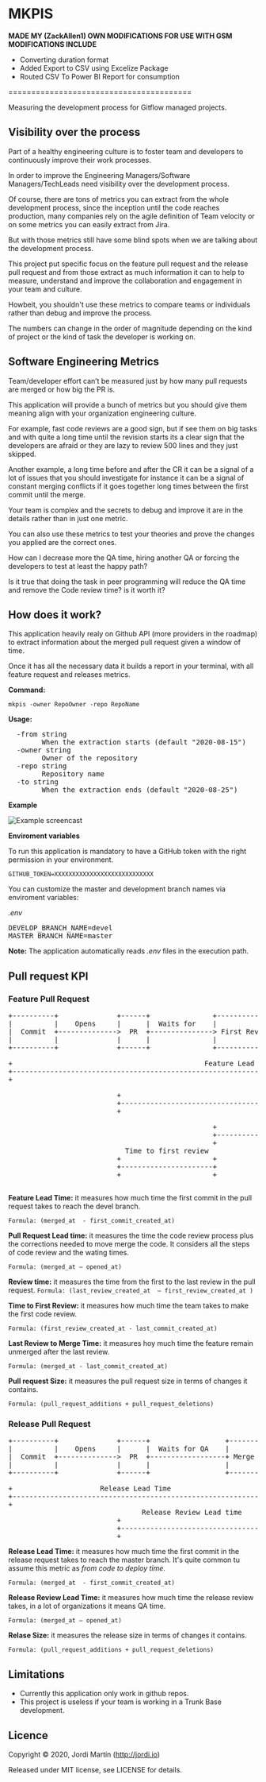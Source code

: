 # MKPIS

**MADE MY (ZackAllen1) OWN MODIFICATIONS FOR USE WITH GSM**
**MODIFICATIONS INCLUDE**
- Converting duration format
- Added Export to CSV using Excelize Package
- Routed CSV To Power BI Report for consumption

========================================

Measuring the development process for Gitflow managed projects.


## Visibility over the process 

Part of a healthy engineering culture is to foster team and developers to continuously improve their work processes.

In order to improve the Engineering Managers/Software Managers/TechLeads need visibility over the development process.

Of course, there are tons of metrics you can extract from the whole development process, since the inception until the code reaches production, many companies rely on the agile definition of Team velocity or on some metrics you can easily extract from Jira.

But with those metrics still have some blind spots when we are talking about the development process.

This project put specific focus on the feature pull request and the release pull request and from those extract as much information it can to help to measure, understand and improve the collaboration and engagement in your team and culture.

Howbeit, you shouldn't use these metrics to compare teams or individuals rather than debug and improve the process.

The numbers can change in the order of magnitude depending on the kind of project or the kind of task the developer is working on.

## Software Engineering Metrics 

Team/developer effort can’t be measured just by how many pull requests are merged or how big the PR is.

This application will provide a bunch of metrics but you should give them meaning align with your organization engineering culture.

For example, fast code reviews are a good sign, but if see them on big tasks and with quite a long time until the revision starts its a clear sign that the developers are afraid or they are lazy to review 500 lines and they just skipped. 

Another example, a long time before and after the CR it can be a signal of a lot of issues that you should investigate for instance it can be a signal of constant merging conflicts if it goes together long times between the first commit until the merge. 

Your team is complex and the secrets to debug and improve it are in the details rather than in just one metric.

You can also use these metrics to test your theories and prove the changes you applied are the correct ones.

How can I decrease more the QA time, hiring another QA or forcing the developers to test at least the happy path?

Is it true that doing the task in peer programming will reduce the QA time and remove the Code review time? is it worth it?


## How does it work?


This application heavily realy on Github API (more providers in the roadmap) to extract information about the merged pull request given a window of time.

Once it has all the necessary data it builds a report in your terminal, with all feature request and releases metrics.

**Command:**

`mkpis -owner RepoOwner -repo RepoName`

**Usage:**

<pre>
  -from string
        When the extraction starts (default "2020-08-15")
  -owner string
        Owner of the repository
  -repo string
        Repository name
  -to string
        When the extraction ends (default "2020-08-25")
</pre>

**Example**

![Example screencast](docs/mkpis.gif)

**Enviroment variables**

To run this application is mandatory to have a GitHub token with the right permission in your environment.

`GITHUB_TOKEN=XXXXXXXXXXXXXXXXXXXXXXXXXXXX`

You can customize the master and development branch names via enviroment variables:

*.env*
<pre>
DEVELOP_BRANCH_NAME=devel
MASTER_BRANCH_NAME=master
</pre>

**Note:** The application automatically reads *.env* files in the execution path.
 


## Pull request KPI



### Feature Pull Request

<pre>
+----------+              +------+               +--------------+                 +-------------+               +-------+
|          |    Opens     |      |  Waits for    |              |  Discuss until  |             |   Waits for   |       |
|  Commit  +-------------->  PR  +---------------> First Review +-----------------> Last Review +---------------> Merge |
|          |              |      |               |              |                 |             |               |       |
+----------+              +------+               +--------------+                 +-------------+               +-------+

+                                              Feature Lead Time                                                        + 
+-----------------------------------------------------------------------------------------------------------------------+
+                                                                                                                       +
                                                               Pull Request Lead time
                          +                                                                                             +
                          +---------------------------------------------------------------------------------------------+
                          +                                                                                             +
                                                                 Review time
                                                 +                                              +
                                                 +----------------------------------------------+
                                                 +                                              +
                            Time to first review                                           Last review to merge time
                          +                      +                                  +                                   +
                          +----------------------+                                  +-----------------------------------+
                          +                      +                                  +                                   +

</pre>

**Feature Lead Time:** it measures how much time the first commit in the pull request takes to reach the devel branch.

`Formula: (merged_at  - first_commit_created_at)`

**Pull Request Lead time:** it measures the time the code review process plus the corrections needed to move merge the code. It considers all the steps of code review and the wating times.

`Formula: (merged_at – opened_at)`

**Review time:** it measures the time from the first to the last review in the pull request.
`Formula: (last_review_created_at  – first_review_created_at )`

**Time to First Review:** it measures how much time the team takes to make the first code review. 

`Formula: (first_review_created_at - last_commit_created_at)`

**Last Review to Merge Time:** it measures hoy much time the feature remain unmerged after the last review.

`Formula: (merged_at - last_commit_created_at)`

**Pull request Size:** it measures the pull request size in terms of changes it contains.


`Formula: (pull_request_additions + pull_request_deletions)`


### Release Pull Request

<pre>
+----------+              +------+                  +-------+
|          |    Opens     |      |  Waits for QA    |       |
|  Commit  +-------------->  PR  +------------------+ Merge |
|          |              |      |                  |       |
+----------+              +------+                  +-------+

+                     Release Lead Time                     +
+-----------------------------------------------------------+
+                                                           +
                                Release Review Lead time
                          +                                 +
                          +---------------------------------+
                          +                                 +
</pre>

**Release Lead Time:** it measures how much time the first commit in the release request takes to reach the master branch. It's quite common tu assume this metric as *from code to deploy time*.

`Formula: (merged_at  - first_commit_created_at)`

**Release Review Lead Time:** it measures how much time the release review takes, in a lot of organizations it means QA time.

`Formula: (merged_at – opened_at)`

**Relase Size:** it measures the release size in terms of changes it contains.


`Formula: (pull_request_additions + pull_request_deletions)`


## Limitations

* Currently this application only work in github repos.
* This project is useless if your team is working in a Trunk Base development.



## Licence

Copyright © 2020, Jordi Martín (http://jordi.io)

Released under MIT license, see LICENSE for details.

